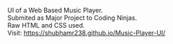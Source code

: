 UI of a Web Based Music Player.</br>
Submited as Major Project to Coding Ninjas.</br>
Raw HTML and CSS used.</br>
Visit: https://shubhamr238.github.io/Music-Player-UI/